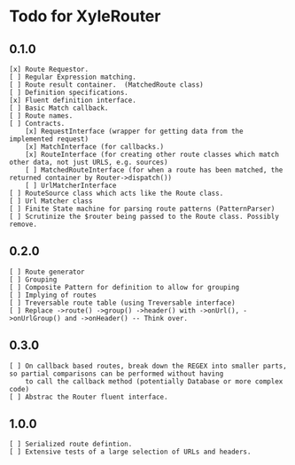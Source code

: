 Todo for XyleRouter
====================

0.1.0
-----

    [x] Route Requestor.
    [ ] Regular Expression matching.
    [ ] Route result container.  (MatchedRoute class)
    [ ] Definition specifications.
    [x] Fluent definition interface.
    [ ] Basic Match callback.
    [ ] Route names.
    [ ] Contracts.
        [x] RequestInterface (wrapper for getting data from the implemented request)
        [x] MatchInterface (for callbacks.)
        [x] RouteInterface (for creating other route classes which match other data, not just URLS, e.g. sources)
        [ ] MatchedRouteInterface (for when a route has been matched, the returned container by Router->dispatch())
        [ ] UrlMatcherInterface
    [ ] RouteSource class which acts like the Route class.
    [ ] Url Matcher class
    [ ] Finite State machine for parsing route patterns (PatternParser)
    [ ] Scrutinize the $router being passed to the Route class. Possibly remove.

0.2.0
-----

    [ ] Route generator
    [ ] Grouping
    [ ] Composite Pattern for definition to allow for grouping
    [ ] Implying of routes
    [ ] Treversable route table (using Treversable interface)
    [ ] Replace ->route() ->group() ->header() with ->onUrl(), ->onUrlGroup() and ->onHeader() -- Think over.

0.3.0
-----

    [ ] On callback based routes, break down the REGEX into smaller parts, so partial comparisons can be performed without having
        to call the callback method (potentially Database or more complex code)
    [ ] Abstrac the Router fluent interface.

1.0.0
-----

    [ ] Serialized route defintion.
    [ ] Extensive tests of a large selection of URLs and headers.
